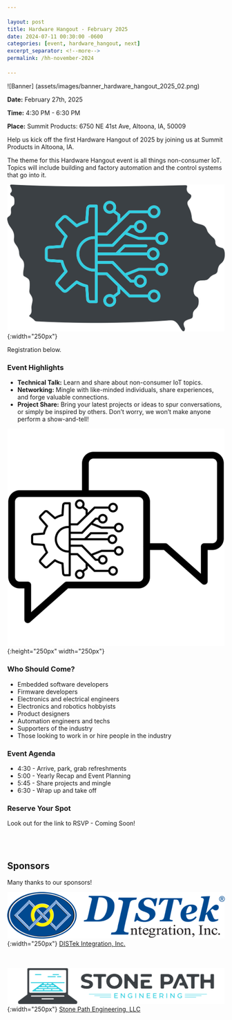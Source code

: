 ```yaml
---

layout: post
title: Hardware Hangout - February 2025
date: 2024-07-11 00:30:00 -0600
categories: [event, hardware_hangout, next]
excerpt_separator: <!--more-->
permalink: /hh-november-2024

---
```


![Banner] (assets/images/banner_hardware_hangout_2025_02.png)

**Date:**  February 27th, 2025

**Time:**  4:30 PM - 6:30 PM

**Place:** Summit Products: 6750 NE 41st Ave, Altoona, IA, 50009

Help us kick off the first Hardware Hangout of 2025 by joining us at Summit Products in Altoona, IA. 

The theme for this Hardware Hangout event is all things non-consumer IoT. Topics will include building and factory automation and the control systems that go into it. 

![Logo](/assets/images/iowans_of_things.png){:width="250px"}

Registration below.

<!--more-->  
<!--the above "comment" tells the main page where to put the break-->

### Event Highlights

- **Technical Talk:** Learn and share about non-consumer IoT topics. 
- **Networking:** Mingle with like-minded individuals, share experiences, and forge valuable connections.
- **Project Share:** Bring your latest projects or ideas to spur conversations, or simply be inspired by others. Don’t worry, we won’t make anyone perform a show-and-tell!

![Icon](/assets/images/icon_hardware_hangout.png){:height="250px" width="250px"}

### Who Should Come?

- Embedded software developers
- Firmware developers
- Electronics and electrical engineers
- Electronics and robotics hobbyists
- Product designers
- Automation engineers and techs
- Supporters of the industry
- Those looking to work in or hire people in the industry

### Event Agenda

- 4:30 - Arrive, park, grab refreshments
- 5:00 - Yearly Recap and Event Planning
- 5:45 - Share projects and mingle
- 6:30 - Wrap up and take off

### Reserve Your Spot

Look out for the link to RSVP - Coming Soon!

<br /><br />

## Sponsors

Many thanks to our sponsors!

![DISTek Logo](/assets/images/DISTek_Logo.png){:width="250px"}
[DISTek Integration, Inc.](https://distek.com/)

<br /><br />
![SPE Logo](/assets/images/logo_stonepath_horiz.png){:width="250px"}
[Stone Path Engineering, LLC](https://stonepathengineering.com/)


